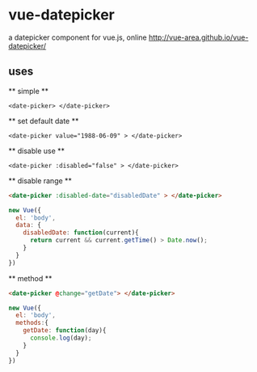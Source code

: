 # vue-datepicker

a datepicker component for vue.js, online http://vue-area.github.io/vue-datepicker/ 

## uses

** simple **

```
<date-picker> </date-picker>

```

** set default date **

```
<date-picker value="1988-06-09" > </date-picker>

```

** disable use **

```
<date-picker :disabled="false" > </date-picker>

```

** disable range **

```html
<date-picker :disabled-date="disabledDate" > </date-picker>

```

```js
new Vue({
  el: 'body',
  data: {
    disabledDate: function(current){
      return current && current.getTime() > Date.now();
    }
  }
})

```

** method ** 

```html
<date-picker @change="getDate"> </date-picker>

```

```js
new Vue({
  el: 'body',
  methods:{
    getDate: function(day){
      console.log(day);
    }
  }
})
```